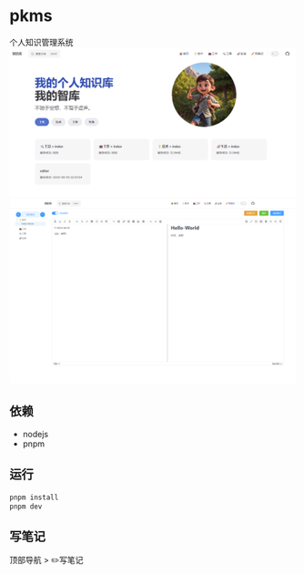 # pkms
个人知识管理系统
![alt text](image.png)
![alt text](image-1.png)

## 依赖
- nodejs
- pnpm

## 运行
```
pnpm install
pnpm dev
```

## 写笔记
顶部导航 > ✏️写笔记

